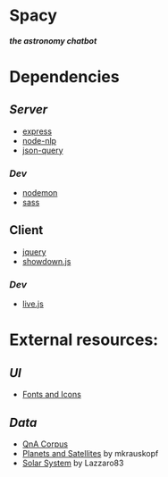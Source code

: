 # Spacy 
#### *the astronomy chatbot*

# Dependencies
## _Server_
 - [express]()
 - [node-nlp]()
 - [json-query]()
### *Dev*
 - [nodemon]()
 - [sass]()
## Client
 - [jquery]()
 - [showdown.js]()
### *Dev*
 - [live.js]()

# External resources:

## *UI*
 - [Fonts and Icons]()

## *Data*
 - [QnA Corpus](https://github.com/axa-group/nlp.js/blob/master/examples/04-qna-web/corpus.json)
 - [Planets and Satellites](https://github.com/devstronomy/nasa-data-scraper/tree/master/data/json) by mkrauskopf 
 - [Solar System](https://github.com/Lazzaro83/Solar-System/blob/master/planets.json) by Lazzaro83